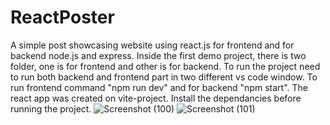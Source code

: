 # ReactPoster

A simple post showcasing website using react.js for frontend and for backend node.js and express.
Inside the first demo project, there is two folder, one is for frontend and other is for backend.
To run the project need to run both backend and frontend part in two different vs code window.
To run frontend command "npm run dev" and for backend "npm start". 
The react app was created on vite-project.
Install the dependancies before running the project.
![Screenshot (100)](https://github.com/user-attachments/assets/408928f1-4045-43f6-af2d-d94f321b4f62)
![Screenshot (101)](https://github.com/user-attachments/assets/730c7588-f765-4bf9-943a-eab6fdcd3bf7)
